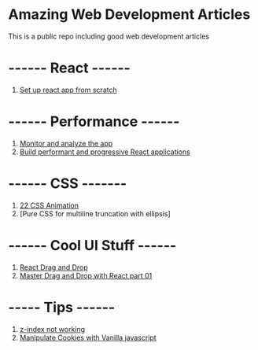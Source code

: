 # Amazing Web Development Articles
This is a public repo including good web development articles

# ------ React ------
1.  [Set up react app from scratch](https://medium.com/hackernoon/react-app-from-scratch-d694300d1631)

# ------ Performance ------
1. [Monitor and analyze the app](https://developers.google.com/web/fundamentals/performance/webpack/monitor-and-analyze)
2. [Build performant and progressive React applications](https://web.dev/react)

# ------ CSS -------
1. [22 CSS Animation](https://freefrontend.com/css-text-animations/)
2. [Pure CSS for multiline truncation with ellipsis]

# ------ Cool UI Stuff ------
1. [React Drag and Drop](https://medium.com/the-andela-way/react-drag-and-drop-7411d14894b9)
2. [Master Drag and Drop with React part 01](https://engineering.datorama.com/mastering-drag-drop-with-reactjs-part-01-39bed3d40a03)

# ----- Tips ------
1. [z-index not working](https://stackoverflow.com/questions/24086707/set-z-index-not-working-button-behind-a-container-html-css)
2. [Manipulate Cookies with Vanilla javascript](https://plainjs.com/javascript/utilities/set-cookie-get-cookie-and-delete-cookie-5/)
